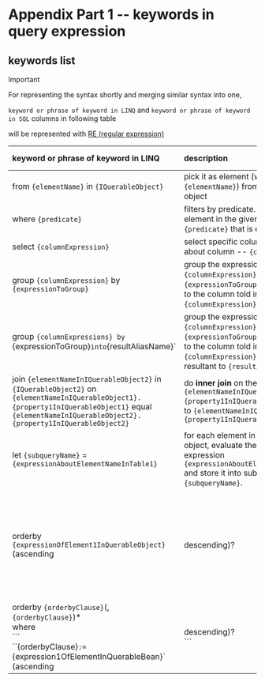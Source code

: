 # Appendix Part 1 -- keywords in query expression
## keywords list
> [!IMPORTANT]
> For representing the syntax shortly and merging similar syntax into one,
>
> `keyword or phrase of keyword in LINQ` and `keyword or phrase of keyword in SQL` columns in following table
>
>  will be represented with [RE (regular expression)](https://learn.microsoft.com/en-us/dotnet/standard/base-types/regular-expression-language-quick-reference)
 
| keyword or phrase of keyword in LINQ | description | keyword or phrase of keyword in SQL | notice |
| :-- | :-- | :-- | :-- |
| from `{elementName}` in `{IQuerableObject}` | pick it as element (with name `{elementName}`) from an [`IQueryable<T>`](https://learn.microsoft.com/en-us/dotnet/api/system.linq.iqueryable-1?view=net-9.0) object | concept is similar to from `{tableName}` | |
| where `{predicate}` | filters by predicate. Only filters the element in the given predicate -- `{predicate}` that is evaluated to true. | where `{predicate}` | |
| select `{columnExpression}` | select specific columns or expression about column -- `{columnExpression}` | select `{columnExpression}` | |
| group `{columnExpression}` by `{expressionToGroup}`| group the expression `{columnExpression}` by the expression `{expressionToGroup}` (which is relevant to the column told in `{columnExpression}`)  |  group by `{expressionToGroup}` | `{expressionToGroup}` MUST be relevant to the column told in `{columnExpression}`, it also applies to SQL. |
| group `{columnExpressions} by `{expressionToGroup}` into `{resultAliasName}`| group the expression `{columnExpression}` by the expression `{expressionToGroup}` (which is relevant to the column told in `{columnExpression}`) and alias the resultant to `{resultAliasName}` |  | You can NOT directly alias name in `group-by` clause in most standard SQL dialects. |
| join `{elementNameInIQuerableObject2}` in `{IQuerableObject2}` on `{elementNameInIQuerableObject1}.{property1InIQuerableObject1}` equal `{elementNameInIQuerableObject2}.{property1InIQuerableObject2}` | do **inner join** on the relationship `{elementNameInIQuerableObject1}.{property1InIQuerableObject1}` equals to `{elementNameInIQuerableObject2}.{property1InIQuerableObject2}` | similar to inner join `{table2Name}` on `{table1Name}.{column1InTable1}` = `{table2Name}.{column1InTable2}` | |
| let `{subqueryName}` = `{expressionAboutElementNameInTable1}` | for each element in an `IQuerable<T>` object, evaluate the element with the expression `{expressionAboutElementNameInTable1}` and store it into subquery with name `{subqueryName}`. | | |
| orderby `{expressionOfElement1InQuerableObject}` (ascending|descending)? | sort the `IQuerable<T>` object by element in the `IQuerable<T>` object or expression of that in ascending order or descending order according to the specified argument is `ascending` or `descending`, or none.  | order by `{expressionOfElement1InTable}` (ASC|DESC)? | The default value is `ascending`.</br>That is, if `ascending` and `descending` are NOT specified, it will sort in ascending order. |
| orderby `{orderbyClause}`(, `{orderbyClause}`)* </br> where</br>```</br>``{orderbyClause}`:=`{expression1OfElementInQuerableBean}` (ascending|descending)?</br>```|  | | | | 


